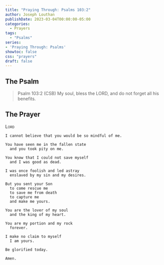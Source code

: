 ```yaml
---
title: "Praying Through: Psalms 103:2"
author: Joseph Louthan
publishDate: 2023-03-04T00:00:00-05:00
categories:
  - Prayers
tags:
  - "Psalms"
series:
- 'Praying Through: Psalms'
showtoc: false
css: "prayers"
draft: false
---
```

## The Psalm

>Psalm 103:2 (CSB) My soul, bless the LORD, and do not forget all his benefits. 

## The Prayer

<div style="font-variant: small-caps;">
Lord
</div>

```text
I cannot believe that you would be so mindful of me.

You have seen me in the fallen state
  and you took pity on me.

You know that I could not save myself 
  and I was good as dead.

I was once foolish and led astray
  enslaved by my sin and my desires.

But you sent your Son
  to come rescue me
  to save me from death
  to capture me
  and make me yours.

You are the lover of my soul
  and the king of my heart.

You are my portion and my rock
  forever.

I make no claim to myself
  I am yours.

Be glorified today.

Amen.
```
